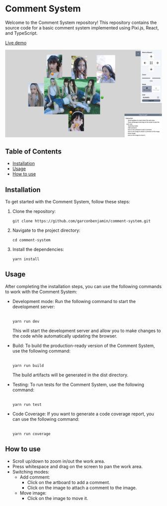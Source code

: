 
# Comment System

Welcome to the Comment System repository! This repository contains the source code for a basic comment system implemented using Pixi.js, React, and TypeScript.

[Live demo](https://garconbenjamin.github.io/comment-system/)

![[alt text] screenshot](https://github.com/garconbenjamin/comment-system/blob/master/screenshot.png)

## Table of Contents

- [Installation](#installation)
- [Usage](#usage)
- [How to use](#how-to-use)



## Installation

To get started with the Comment System, follow these steps:

1. Clone the repository:

   ```shell
   git clone https://github.com/garconbenjamin/comment-system.git
   ```

2. Navigate to the project directory:

   ```shell
   cd comment-system
   ```

3. Install the dependencies:

   ```shell
   yarn install
   ```

## Usage

After completing the installation steps, you can use the following commands to work with the Comment System:

- Development mode: Run the following command to start the development server:

     ```shell
  
  yarn run dev
  ```
  This will start the development server and allow you to make changes to the code while automatically updating the browser.

- Build: To build the production-ready version of the Comment System, use the following command:

     ```shell
  
  yarn run build
  ```
  The build artifacts will be generated in the dist directory.



- Testing: To run tests for the Comment System, use the following command:

     ```shell
  
  yarn run test
  ```
- Code Coverage: If you want to generate a code coverage report, you can use the following command:

     ```shell
  
  yarn run coverage
  ```
## How to use

 - Scroll up/down to zoom in/out the work area.
 - Press whitespace and drag on the screen to pan the work area.
 - Switching modes:
    - Add comment:
       - Click on the artboard to add a comment.
       - Click on the image to attach a comment to the image.
    - Move image:
       - Click on the image to move it.
